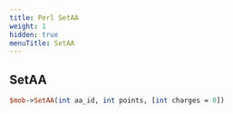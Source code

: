```yaml
---
title: Perl SetAA
weight: 1
hidden: true
menuTitle: SetAA
---
```

## SetAA
```perl
$mob->SetAA(int aa_id, int points, [int charges = 0])
```